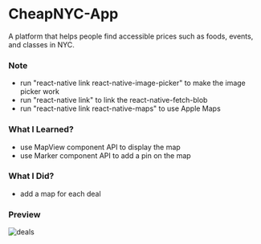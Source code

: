 # CheapNYC-App
A platform that helps people find accessible prices such as foods, events, and classes in NYC.

### Note
- run "react-native link react-native-image-picker" to make the image picker work
- run "react-native link" to link the react-native-fetch-blob
- run "react-native link react-native-maps" to use Apple Maps

### What I Learned?
- use MapView component API to display the map
- use Marker component API to add a pin on the map

### What I Did?
- add a map for each deal

### Preview
![deals](https://res.cloudinary.com/ysongit/video/upload/c_scale,w_356/v1582003016/project/cheapapp_rubqfo.gif "Deals")